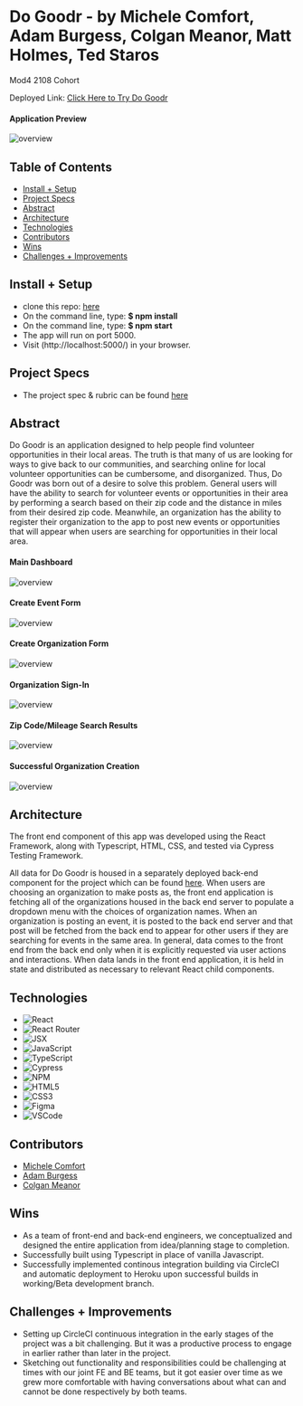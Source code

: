 # Do Goodr - by Michele Comfort, Adam Burgess, Colgan Meanor, Matt Holmes, Ted Staros
Mod4 2108 Cohort

Deployed Link: [Click Here to Try Do Goodr](https://do-goodr-fe.herokuapp.com/)

#### Application Preview  
![overview](./src/Assets/dogoodr_gif.gif)


## Table of Contents
  - [Install + Setup](#set-up)
  - [Project Specs](#project-specs)  
  - [Abstract](#abstract)
  - [Architecture](#architecture)
  - [Technologies](#technologies)
  - [Contributors](#contributors)
  - [Wins](#wins)
  - [Challenges + Improvements](#challenges-+-Improvements)
  

## Install + Setup
  - clone this repo: [here](https://github.com/Do-Goodr/do-goodr-fe)
   - On the command line, type: **$ npm install**
   - On the command line, type: **$ npm start**
   - The app will run on port 5000.
   - Visit (http://localhost:5000/) in your browser. 

## Project Specs
   - The project spec & rubric can be found [here](https://mod4.turing.edu/projects/capstone/)


## Abstract

  Do Goodr is an application designed to help people find volunteer opportunities in their local areas. The truth is that many of us are looking for ways to give back to our communities, and searching online for local volunteer opportunities can be cumbersome, and disorganized. Thus, Do Goodr was born out of a desire to solve this problem. General users will have the ability to search for volunteer events or opportunities in their area by performing a search based on their zip code and the distance in miles from their desired zip code. Meanwhile, an organization has the ability to register their organization to the app to post new events or opportunities that will appear when users are searching for opportunities in their local area. 

#### Main Dashboard
![overview](./src/Assets/home_img.png)

#### Create Event Form
![overview](./src/Assets/create_event_form_img.png)

#### Create Organization Form
![overview](./src/Assets/create_org_form_img.png)

#### Organization Sign-In
![overview](./src/Assets/org_signin_img.png)

#### Zip Code/Mileage Search Results
![overview](./src/Assets/search_results_img.png)

#### Successful Organization Creation
![overview](./src/Assets/successful_org_creation_img.png)


## Architecture

  The front end component of this app was developed using the React Framework, along with Typescript, HTML, CSS, and tested via Cypress Testing Framework.    

  All data for Do Goodr is housed in a separately deployed back-end component for the project which can be found [here](https://github.com/Do-Goodr/do-goodr-be). When users are choosing an organization to make posts as, the front end application is fetching all of the organizations housed in the back end server to populate a dropdown menu with the choices of organization names. When an organization is posting an event, it is posted to the back end server and that post will be fetched from the back end to appear for other users if they are searching for events in the same area. In general, data comes to the front end from the back end only when it is explicitly requested via user actions and interactions. When data lands in the front end application, it is held in state and distributed as necessary to relevant React child components. 

## Technologies
  - ![React](https://img.shields.io/badge/react-%2320232a.svg?style=for-the-badge&logo=react&logoColor=%2361DAFB)
  - ![React Router](https://img.shields.io/badge/-React%20Router-211f20?logo=react-router&logoColor=61DAFB&style=for-the-badge)
  - ![JSX](https://img.shields.io/badge/-jsx-302f2f?logo=javascript&logoColor=9428cb&style=for-the-badge)
  - ![JavaScript](https://img.shields.io/badge/javascript-%23323330.svg?style=for-the-badge&logo=javascript&logoColor=%23F7DF1E)
  - ![TypeScript](https://img.shields.io/badge/typescript-%23323330.svg?style=for-the-badge&logo=typescript&logoColor=%23F7DF1E)
  - ![Cypress](https://img.shields.io/badge/-cypress-black?logo=cypress&logoColor=white&style=for-the-badge)
  - ![NPM](https://img.shields.io/badge/NPM-%23000000.svg?style=for-the-badge&logo=npm&logoColor=white)
  - ![HTML5](https://img.shields.io/badge/HTML5-E34F26?style=for-the-badge&logo=html5&logoColor=white)
  - ![CSS3](https://img.shields.io/badge/CSS3-1572B6?style=for-the-badge&logo=css3&logoColor=white)
  - ![Figma](https://img.shields.io/badge/figma-%23F24E1E.svg?style=for-the-badge&logo=figma&logoColor=white)
  - ![VSCode](https://img.shields.io/badge/-VSCode-2C2C32?logo=visual-studio-code&logoColor=007ACC&style=for-the-badge)

## Contributors
  - [Michele Comfort](https://github.com/michelecomfort)
  - [Adam Burgess](https://github.com/aburg15)
  - [Colgan Meanor](https://github.com/colganmeanor)


## Wins
  - As a team of front-end and back-end engineers, we conceptualized and designed the entire application from idea/planning stage to completion. 
  - Successfully built using Typescript in place of vanilla Javascript. 
  - Successfully implemented continous integration building via CircleCI and automatic deployment to Heroku upon successful builds in working/Beta development branch. 
  
  

## Challenges + Improvements
  - Setting up CircleCI continuous integration in the early stages of the project was a bit challenging. But it was a productive process to engage in earlier rather than later in the project. 
  - Sketching out functionality and responsibilities could be challenging at times with our joint FE and BE teams, but it got easier over time as we grew more comfortable with having conversations about what can and cannot be done respectively by both teams. 
  
  
